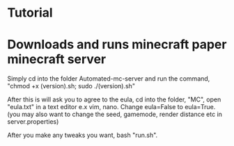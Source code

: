 # Tutorial 
<h1>Downloads and runs minecraft paper minecraft server</h1>

Simply cd into the folder Automated-mc-server and run the command, "chmod +x (version).sh; sudo ./(version).sh"

After this is will ask you to agree to the eula, cd into the folder, "MC", open "eula.txt" in a text editor e.x vim, nano.
Change eula=False to eula=True.
(you may also want to change the seed, gamemode, render distance etc in server.properties)

After you make any tweaks you want, bash "run.sh".
